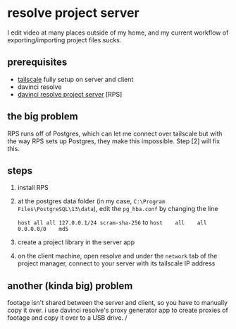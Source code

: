 # resolve project server
I edit video at many places outside of my home, and my current workflow of exporting/importing project files sucks.

## prerequisites
- [tailscale](./tailscale.md) fully setup on server and client
- davinci resolve
- [davinci resolve project server](https://www.blackmagicdesign.com/products/davinciresolve/collaboration) [RPS]

## the big problem
RPS runs off of Postgres, which can let me connect over tailscale but with the way RPS sets up Postgres, they make this impossible. Step [2] will fix this.

## steps
1. install RPS
2. at the postgres data folder (in my case, `C:\Program Files\PostgreSQL\13\data`), edit the `pg_hba.conf` by changing the line 
   
   ```host all all 127.0.0.1/24 scram-sha-256```
   to
   ```host    all    all    0.0.0.0/0    md5```
3. create a project library in the server app
4. on the client machine, open resolve and under the `network` tab of the project manager, connect to your server with its tailscale IP address

## another (kinda big) problem
footage isn't shared between the server and client, so you have to manually copy it over. i use davinci resolve's proxy generator app to create proxies of footage and copy it over to a USB drive. 
/